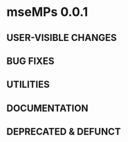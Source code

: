 # mseMPs 0.0.1

## USER-VISIBLE CHANGES

## BUG FIXES

## UTILITIES

## DOCUMENTATION

## DEPRECATED & DEFUNCT

